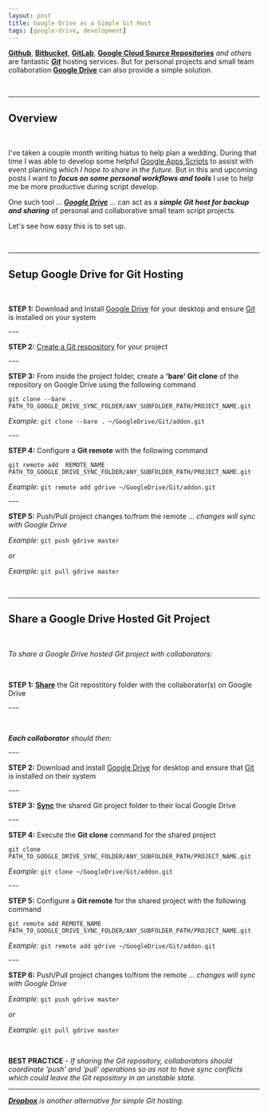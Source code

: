 ```yaml
---
layout: post
title: Google Drive as a Simple Git Host
tags: [google-drive, development]
---
```



**[Github](https://github.com/)**, **[Bitbucket](https://bitbucket.org/)**, **[GitLab](https://about.gitlab.com/)**, **[Google Cloud Source Repositories](https://cloud.google.com/source-repositories/docs/)** *and others* are fantastic ***[Git](https://en.wikipedia.org/wiki/Git_(software))*** hosting services.   But for personal projects and small team collaboration **[Google Drive](https://www.google.com/drive/)** can also provide a simple solution.  

<br>

---


## Overview

<br>

I've taken a couple month writing hiatus to help plan a wedding.  During that time I was able to develop some helpful [Google Apps Scripts](https://www.google.com/script/start/) to assist with event planning *which I hope to share in the future*.  But in this and upcoming posts I want to ***focus on some personal workflows and tools*** I use to help me be more productive during script develop.

One such tool ... ***[Google Drive](https://www.google.com/drive/)*** ... can act as a ***simple Git host for backup and sharing*** of personal and collaborative small team script projects.  

Let's see how easy this is to set up.

<br>

---



## Setup Google Drive for Git Hosting

<br>



**STEP 1:** Download and Install [Google Drive](https://www.google.com/drive/download/) for your desktop and ensure [Git](https://git-scm.com/book/en/v2/Getting-Started-Installing-Git) is installed on your system

`~~~`


**STEP 2:** [Create a Git respository](https://git-scm.com/book/en/v2/Git-Basics-Getting-a-Git-Repository) for your project

`~~~`

**STEP 3:** From inside the project folder, create a **'bare' Git clone** of the repository on Google Drive using the following command

`git clone --bare . PATH_TO_GOOGLE_DRIVE_SYNC_FOLDER/ANY_SUBFOLDER_PATH/PROJECT_NAME.git`

*Example:*  `git clone --bare . ~/GoogleDrive/Git/addon.git`

`~~~`

**STEP 4:** Configure a **Git remote** with the following command

`git remote add  REMOTE_NAME  PATH_TO_GOOGLE_DRIVE_SYNC_FOLDER/ANY_SUBFOLDER_PATH/PROJECT_NAME.git`

*Example:*  `git remote add gdrive ~/GoogleDrive/Git/addon.git`

`~~~`

**STEP 5:** Push/Pull project changes to/from the remote ... *changes will sync with Google Drive*


*Example:* `git push gdrive master`

*or*  

*Example:* `git pull gdrive master`

<br>

---

## Share a Google Drive Hosted Git Project

<br>

*To share a Google Drive hosted Git project with collaborators:*

<br>

**STEP 1:** **[Share](https://support.google.com/drive/answer/2494822)** the Git repostitory folder with the collaborator(s) on Google Drive

`~~~`

<br>

*__Each collaborator__ should then:*

`~~~`

**STEP 2:** Download and install [Google Drive](https://www.google.com/drive/download/) for desktop and ensure that [Git](https://git-scm.com/book/en/v2/Getting-Started-Installing-Git) is installed on their system

`~~~`

**STEP 3:** **[Sync](https://support.google.com/drive/answer/2375083?hl=en)** the shared Git project folder to their local Google Drive

`~~~`

**STEP 4:** Execute the **Git clone** command for the shared project

`git clone PATH_TO_GOOGLE_DRIVE_SYNC_FOLDER/ANY_SUBFOLDER_PATH/PROJECT_NAME.git`


*Example:*  `git clone ~/GoogleDrive/Git/addon.git`


`~~~`


**STEP 5:** Configure a **Git remote** for the shared project with the following command 

`git remote add REMOTE_NAME PATH_TO_GOOGLE_DRIVE_SYNC_FOLDER/ANY_SUBFOLDER_PATH/PROJECT_NAME.git`


*Example:* `git remote add gdrive ~/GoogleDrive/Git/addon.git`

`~~~`


**STEP 6:** Push/Pull project changes to/from the remote ... *changes will sync with Google Drive*

*Example:* `git push gdrive master`

*or*

*Example:* `git pull gdrive master`

<br> 

<i class="fa fa-hand-o-right"></i> **BEST PRACTICE** - *If sharing the Git repository, collaborators should coordinate 'push' and 'pull' operations so as not to have sync conflicts which could leave the Git repository in an unstable state.*

---

<i class="fa fa-exclamation-circle"></i> *__[Dropbox](https://www.dropbox.com/)__ is another alternative for simple Git hosting.*


